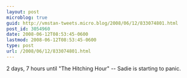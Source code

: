 ```yaml
---
layout: post
microblog: true
guid: http://vmstan-tweets.micro.blog/2008/06/12/833074801.html
post_id: 3054960
date: 2008-06-12T08:53:45-0600
lastmod: 2008-06-12T08:53:45-0600
type: post
url: /2008/06/12/833074801.html
---
```

2 days, 7 hours until "The Hitching Hour" -- Sadie is starting to panic.

